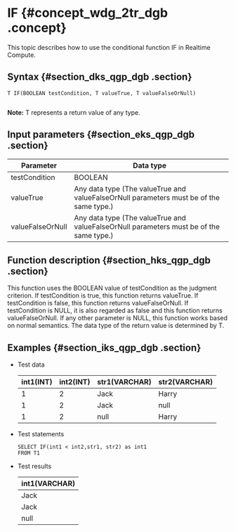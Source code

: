 # IF {#concept_wdg_2tr_dgb .concept}

This topic describes how to use the conditional function IF in Realtime Compute.

## Syntax {#section_dks_qgp_dgb .section}

```
T IF(BOOLEAN testCondition, T valueTrue, T valueFalseOrNull)
			
```

**Note:** T represents a return value of any type.

## Input parameters {#section_eks_qgp_dgb .section}

|Parameter|Data type|
|---------|---------|
|testCondition|BOOLEAN|
|valueTrue|Any data type \(The valueTrue and valueFalseOrNull parameters must be of the same type.\)|
|valueFalseOrNull|Any data type \(The valueTrue and valueFalseOrNull parameters must be of the same type.\)|

## Function description {#section_hks_qgp_dgb .section}

This function uses the BOOLEAN value of testCondition as the judgment criterion. If testCondition is true, this function returns valueTrue. If testCondition is false, this function returns valueFalseOrNull. If testCondition is NULL, it is also regarded as false and this function returns valueFalseOrNull. If any other parameter is NULL, this function works based on normal semantics. The data type of the return value is determined by T.

## Examples {#section_iks_qgp_dgb .section}

-   Test data

    |int1\(INT\)|int2\(INT\)|str1\(VARCHAR\)|str2\(VARCHAR\)|
    |-----------|-----------|---------------|---------------|
    |1|2|Jack|Harry|
    |1|2|Jack|null|
    |1|2|null|Harry|

-   Test statements

    ```language-sql
    SELECT IF(int1 < int2,str1, str2) as int1
    FROM T1
    ```

-   Test results

    |int1\(VARCHAR\)|
    |---------------|
    |Jack|
    |Jack|
    |null|



